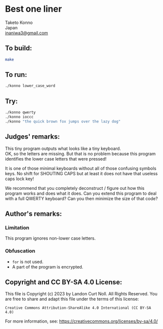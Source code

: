 # Best one liner

Taketo Konno    
Japan  
<inaniwa3@gmail.com>

## To build:

```sh
make
```

## To run:

```sh
./konno lower_case_word
```

## Try:

```sh
./konno qwerty
./konno ioccc
./konno "the quick brown fox jumps over the lazy dog"
```

## Judges' remarks:

This tiny program outputs what looks like a tiny keyboard.  
OK, so the letters are missing. But that is no problem because 
this program identifies the lower case letters that were pressed!

It is one of those minimal keyboards without all of those
confusing symbols keys.  No shift for SHOUTING CAPS
but at least it does not have that useless caps lock key!

We recommend that you completely deconstruct / figure out
how this program works and does what it does.  Can you
extend this program to deal with a full QWERTY keyboard?
Can you then minimize the size of that code?

## Author's remarks:

### Limitation

This program ignores non-lower case letters.

### Obfuscation

* `for` is not used. 
* A part of the program is encrypted.

## Copyright and CC BY-SA 4.0 License:

This file is Copyright (c) 2023 by Landon Curt Noll.  All Rights Reserved.
You are free to share and adapt this file under the terms of this license:

    Creative Commons Attribution-ShareAlike 4.0 International (CC BY-SA 4.0)

For more information, see: https://creativecommons.org/licenses/by-sa/4.0/
